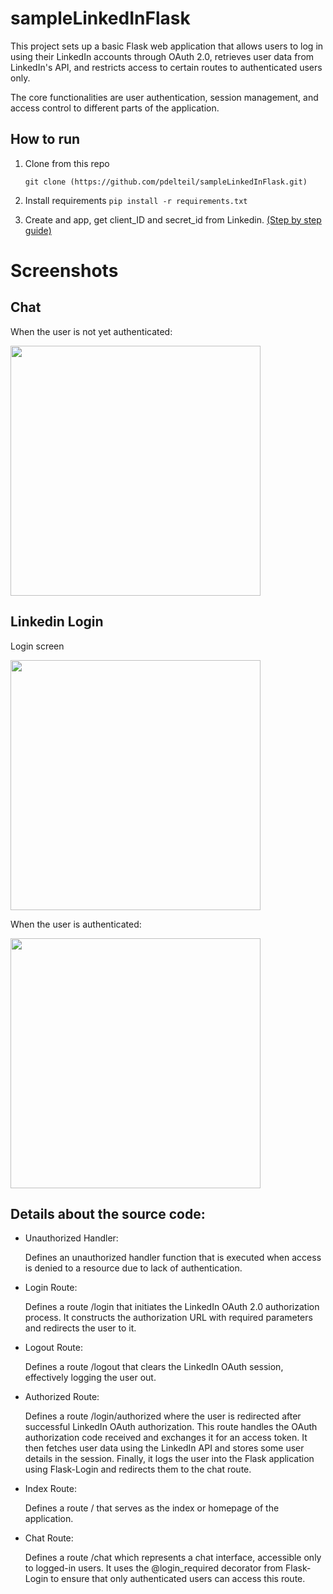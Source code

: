 # sampleLinkedInFlask
This project sets up a basic Flask web application that allows users to log in using their LinkedIn accounts through OAuth 2.0, retrieves user data from LinkedIn's API, and restricts access to certain routes to authenticated users only. 

The core functionalities are user authentication, session management, and access control to different parts of the application.

## How to run

1. Clone from this repo

   `git clone (https://github.com/pdelteil/sampleLinkedInFlask.git)`
   
2. Install requirements
   `pip install -r requirements.txt`

3. Create and app, get client_ID and secret_id from Linkedin. [(Step by step guide)](https://www.linkedin.com/pulse/how-get-signin-linkedin-work-taric-andrade/)
   

# Screenshots 

## Chat 

When the user is not yet authenticated:

<img src="https://github.com/pdelteil/sampleLinkedInFlask/assets/20244863/d83b5e4a-ed21-483b-8cdc-6420a909685b" width="400">


## Linkedin Login
Login screen

<img src="https://github.com/pdelteil/sampleLinkedInFlask/assets/20244863/b38f2446-111c-45fc-bd6f-ed5e91d53cf8" width="400">

When the user is authenticated:

<img src="https://github.com/pdelteil/sampleLinkedInFlask/assets/20244863/964ea7f3-b0f3-438d-a3f5-0fa1e6d957fc" width="400">




## Details about the source code:

* Unauthorized Handler:

    Defines an unauthorized handler function that is executed when access is denied to a resource due to lack of authentication.

* Login Route:

    Defines a route /login that initiates the LinkedIn OAuth 2.0 authorization process. It constructs the authorization URL with required parameters and redirects the user to it.

* Logout Route:

    Defines a route /logout that clears the LinkedIn OAuth session, effectively logging the user out.

* Authorized Route:

    Defines a route /login/authorized where the user is redirected after successful LinkedIn OAuth authorization. This route handles the OAuth authorization code received and exchanges it for an access token. It then fetches user data using the LinkedIn API and stores some user details in the session. Finally, it logs the user into the Flask application using Flask-Login and redirects them to the chat route.

* Index Route:

    Defines a route / that serves as the index or homepage of the application.

* Chat Route:

    Defines a route /chat which represents a chat interface, accessible only to logged-in users. It uses the @login_required decorator from Flask-Login to ensure that only authenticated users can access this route.


  
